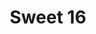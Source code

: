 ---
ee_id: '32'
site: '1'
type: '2'
long_id: 2006-001 Sweet 16
url: 2006-001-sweet16
title: Sweet 16
year: '2006'
medium: Dual channel video
commission:
dims: 15:55 minutes
pitch: "​Intro to GNR’s Sweet Child O Mine phased."
ps:
live_url:
related: "[93] [2006-005-sweet16] 2006-005 Sweet 16"
youtube:
imgs: sweet-16-2006-001-install-2-database-ih_1.jpg
subheading: "(Video)"
display_year: '2006'
download:
add_credit:
add_credits:
related_code:
layout: things-i-made
---